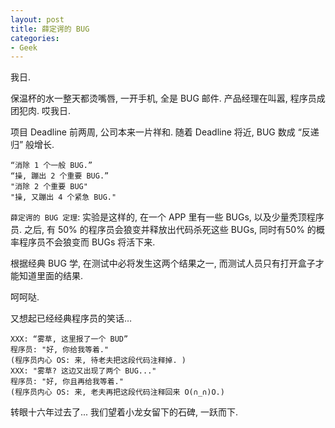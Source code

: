 ```yaml
---
layout: post
title: 薛定谔的 BUG
categories:
- Geek
---
```


我日. 

保温杯的水一整天都烫嘴唇, 一开手机, 全是 BUG 邮件. 产品经理在叫嚣, 程序员成团犯肉. 哎我日.  

项目 Deadline 前两周, 公司本来一片祥和. 随着 Deadline 将近, BUG 数成 “反递归” 般增长.   

	“消除 1 个一般 BUG.”
	“操, 蹦出 2 个重要 BUG.”
	"消除 2 个重要 BUG"
	"操, 又蹦出 4 个紧急 BUG."

 `薛定谔的 BUG 定理`: 实验是这样的, 在一个 APP 里有一些 BUGs, 以及少量秃顶程序员. 之后, 有 50% 的程序员会狼变并释放出代码杀死这些 BUGs, 同时有50% 的概率程序员不会狼变而 BUGs 将活下来.

根据经典 BUG 学, 在测试中必将发生这两个结果之一, 而测试人员只有打开盒子才能知道里面的结果.  

呵呵哒.  

又想起已经经典程序员的笑话…

	XXX: “雾草, 这里报了一个 BUD”
	程序员: "好, 你给我等着."
	(程序员内心 OS: 来, 待老夫把这段代码注释掉. )
	XXX: "雾草? 这边又出现了两个 BUG..."
	程序员: "好, 你且再给我等着."
	(程序员内心 OS: 来, 老夫再把这段代码注释回来 O(∩_∩)O.)

转眼十六年过去了... 我们望着小龙女留下的石碑, 一跃而下. 
